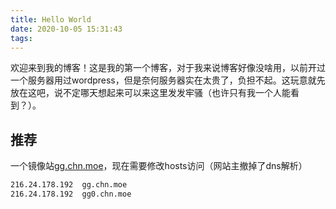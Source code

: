 ```yaml
---
title: Hello World
date: 2020-10-05 15:31:43
tags: 
---
```

欢迎来到我的博客！这是我的第一个博客，对于我来说博客好像没啥用，以前开过一个服务器用过wordpress，但是奈何服务器实在太贵了，负担不起。这玩意就先放在这吧，说不定哪天想起来可以来这里发发牢骚（也许只有我一个人能看到？）。

## 推荐

一个镜像站[gg.chn.moe](https://gg.chn.moe)，现在需要修改hosts访问（网站主撤掉了dns解析）

``` bash
216.24.178.192  gg.chn.moe
216.24.178.192  gg0.chn.moe
```
